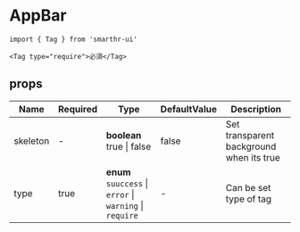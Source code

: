 # AppBar

```tsx
import { Tag } from 'smarthr-ui'

<Tag type="require">必須</Tag>
```

## props

| Name       | Required | Type                              | DefaultValue | Description                                                       |
| ---------- | -------- | --------------------------------- | ------------ | ----------------------------------------------------------------- |
| skeleton     | -        | **boolean** <br> true &#124; false | false            | Set transparent background when its true  |
| type | true        | **enum** <br> `suuccess` &#124; `error` &#124; `warning` &#124; `require` | -            | Can be set type of tag   |
